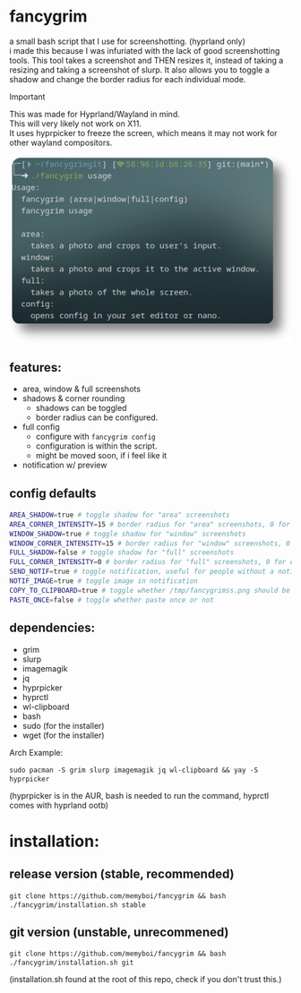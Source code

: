 # fancygrim
a small bash script that I use for screenshotting. (hyprland only)  
i made this because I was infuriated with the lack of good screenshotting tools. This tool takes a screenshot and THEN resizes it, instead of taking a resizing and taking a screenshot of slurp. It also allows you to toggle a shadow and change the border radius for each individual mode.

> [!IMPORTANT]
> This was made for Hyprland/Wayland in mind.  
> This will very likely not work on X11.  
> It uses hyprpicker to freeze the screen, which means it may not work for other wayland compositors.


<img src="newexample.png">
  
## features:
- area, window & full screenshots
- shadows & corner rounding
    - shadows can be toggled
    - border radius can be configured.
- full config
    - configure with `fancygrim config`
    - configuration is within the script.
    - might be moved soon, if i feel like it
- notification w/ preview

## config defaults
```bash
AREA_SHADOW=true # toggle shadow for "area" screenshots
AREA_CORNER_INTENSITY=15 # border radius for "area" screenshots, 0 for disable
WINDOW_SHADOW=true # toggle shadow for "window" screenshots
WINDOW_CORNER_INTENSITY=15 # border radius for "window" screenshots, 0 for disable
FULL_SHADOW=false # toggle shadow for "full" screenshots
FULL_CORNER_INTENSITY=0 # border radius for "full" screenshots, 0 for disable
SEND_NOTIF=true # toggle notification, useful for people without a notification daemon.
NOTIF_IMAGE=true # toggle image in notification
COPY_TO_CLIPBOARD=true # toggle whether /tmp/fancygrimss.png should be saved to the clipboard.
PASTE_ONCE=false # toggle whether paste once or not
```

## dependencies:
- grim
- slurp
- imagemagik
- jq
- hyprpicker
- hyprctl
- wl-clipboard
- bash
- sudo (for the installer)
- wget (for the installer)
  
Arch Example: 
```
sudo pacman -S grim slurp imagemagik jq wl-clipboard && yay -S hyprpicker
```
(hyprpicker is in the AUR, bash is needed to run the command, hyprctl comes with hyprland ootb)

# installation:
## release version (stable, recommended)
```
git clone https://github.com/memyboi/fancygrim && bash ./fancygrim/installation.sh stable
```
  
## git version (unstable, unrecommened)
```
git clone https://github.com/memyboi/fancygrim && bash ./fancygrim/installation.sh git
```
(installation.sh found at the root of this repo, check if you don't trust this.)
